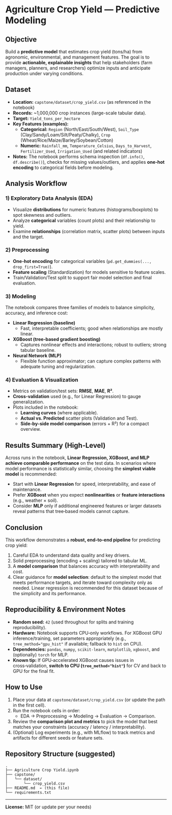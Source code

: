 # Agriculture Crop Yield — Predictive Modeling

## Objective
Build a **predictive model** that estimates crop yield (tons/ha) from agronomic, environmental, and management features. The goal is to provide **actionable, explainable insights** that help stakeholders (farm managers, planners, and researchers) optimize inputs and anticipate production under varying conditions.

## Dataset
- **Location:** `capstone/dataset/crop_yield.csv` (as referenced in the notebook)
- **Records:** ~1,000,000 crop instances (large-scale tabular data).
- **Target:** `Yield_tons_per_hectare`
- **Key Features (examples):**
  - **Categorical:** `Region` (North/East/South/West), `Soil_Type` (Clay/Sandy/Loam/Silt/Peaty/Chalky), `Crop` (Wheat/Rice/Maize/Barley/Soybean/Cotton)
  - **Numeric:** `Rainfall_mm`, `Temperature_Celsius`, `Days_to_Harvest`, `Fertilizer_Used`, `Irrigation_Used` (and related indicators)
- **Notes:** The notebook performs schema inspection (`df.info()`, `df.describe()`), checks for missing values/outliers, and applies **one‑hot encoding** to categorical fields before modeling.


## Analysis Workflow
### 1) Exploratory Data Analysis (EDA)
- Visualize **distributions** for numeric features (histograms/boxplots) to spot skewness and outliers.
- Analyze **categorical** variables (count plots) and their relationship to yield.
- Examine **relationships** (correlation matrix, scatter plots) between inputs and the target.

### 2) Preprocessing
- **One‑hot encoding** for categorical variables (`pd.get_dummies(..., drop_first=True)`).
- **Feature scaling** (Standardization) for models sensitive to feature scales.
- Train/Validation/Test split to support fair model selection and final evaluation.

### 3) Modeling
The notebook compares three families of models to balance simplicity, accuracy, and inference cost:

- **Linear Regression (baseline)**
  - Fast, interpretable coefficients; good when relationships are mostly linear.
- **XGBoost (tree‑based gradient boosting)**
  - Captures nonlinear effects and interactions; robust to outliers; strong tabular baseline.
- **Neural Network (MLP)**
  - Flexible function approximator; can capture complex patterns with adequate tuning and regularization.

### 4) Evaluation & Visualization
- Metrics on validation/test sets: **RMSE**, **MAE**, **R²**.
- **Cross‑validation** used (e.g., for Linear Regression) to gauge generalization.
- Plots included in the notebook:
  - **Learning curves** (where applicable).
  - **Actual vs. Predicted** scatter plots (Validation and Test).
  - **Side‑by‑side model comparison** (errors + R²) for a compact overview.

## Results Summary (High‑Level)
Across runs in the notebook, **Linear Regression, XGBoost, and MLP achieve comparable performance** on the test data. In scenarios where model performance is statistically similar, choosing the **simplest viable model** is recommended:
- Start with **Linear Regression** for speed, interpretability, and ease of maintenance.
- Prefer **XGBoost** when you expect **nonlinearities** or **feature interactions** (e.g., weather × soil).
- Consider **MLP** only if additional engineered features or larger datasets reveal patterns that tree‑based models cannot capture.

## Conclusion
This workflow demonstrates a **robust, end‑to‑end pipeline** for predicting crop yield:
1. Careful EDA to understand data quality and key drivers.
2. Solid preprocessing (encoding + scaling) tailored to tabular ML.
3. A **model comparison** that balances accuracy with interpretability and cost.
4. Clear guidance for **model selection**: default to the simplest model that meets performance targets, and iterate toward complexity only as needed. Linear regression is recommended for this dataset because of the simplicity and its performance.

## Reproducibility & Environment Notes
- **Random seed:** `42` (used throughout for splits and training reproducibility).
- **Hardware:** Notebook supports CPU‑only workflows. For XGBoost GPU inference/training, set parameters appropriately (e.g., `tree_method="gpu_hist"` if available; fallback to `hist` on CPU).
- **Dependencies:** `pandas`, `numpy`, `scikit‑learn`, `matplotlib`, `xgboost`, and (optionally) `torch` for MLP.
- **Known tip:** If GPU‑accelerated XGBoost causes issues in cross‑validation, **switch to CPU (`tree_method="hist"`)** for CV and back to GPU for the final fit.

## How to Use
1. Place your data at `capstone/dataset/crop_yield.csv` (or update the path in the first cell).
2. Run the notebook cells in order:
   - EDA → Preprocessing → Modeling → Evaluation → Comparison.
3. Review the **comparison plot and metrics** to pick the model that best matches your constraints (accuracy / latency / interpretability).
4. (Optional) Log experiments (e.g., with MLflow) to track metrics and artifacts for different seeds or feature sets.

## Repository Structure (suggested)
```
.
├── Agriculture Crop Yield.ipynb
├── capstone/
│   └── dataset/
│       └── crop_yield.csv
├── README.md  ← (this file)
└── requirements.txt
```

---

**License:** MIT (or update per your needs)
